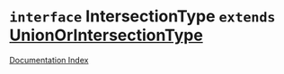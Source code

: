 # `interface` IntersectionType `extends` [UnionOrIntersectionType](../private.interface.UnionOrIntersectionType/README.md)

[Documentation Index](../README.md)

